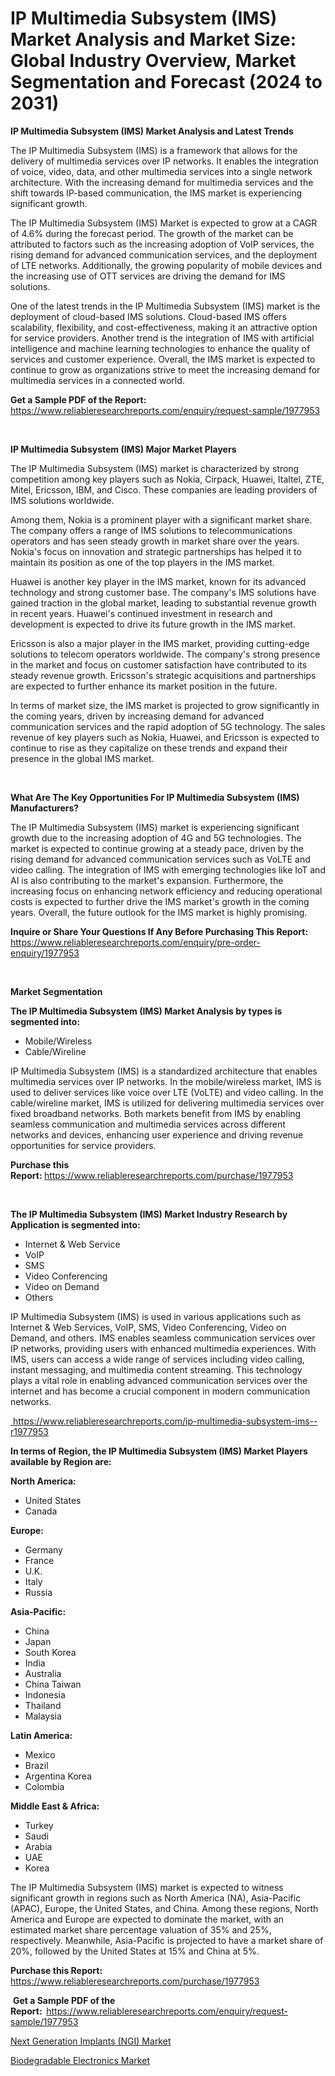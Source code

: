 <p><h1>IP Multimedia Subsystem (IMS) Market Analysis and Market Size: Global Industry Overview, Market Segmentation and Forecast (2024 to 2031)</h1></p><p><strong>IP Multimedia Subsystem (IMS) Market Analysis and Latest Trends</strong></p>
<p><p>The IP Multimedia Subsystem (IMS) is a framework that allows for the delivery of multimedia services over IP networks. It enables the integration of voice, video, data, and other multimedia services into a single network architecture. With the increasing demand for multimedia services and the shift towards IP-based communication, the IMS market is experiencing significant growth.</p><p>The IP Multimedia Subsystem (IMS) Market is expected to grow at a CAGR of 4.6% during the forecast period. The growth of the market can be attributed to factors such as the increasing adoption of VoIP services, the rising demand for advanced communication services, and the deployment of LTE networks. Additionally, the growing popularity of mobile devices and the increasing use of OTT services are driving the demand for IMS solutions.</p><p>One of the latest trends in the IP Multimedia Subsystem (IMS) market is the deployment of cloud-based IMS solutions. Cloud-based IMS offers scalability, flexibility, and cost-effectiveness, making it an attractive option for service providers. Another trend is the integration of IMS with artificial intelligence and machine learning technologies to enhance the quality of services and customer experience. Overall, the IMS market is expected to continue to grow as organizations strive to meet the increasing demand for multimedia services in a connected world.</p></p>
<p><strong>Get a Sample PDF of the Report:&nbsp;</strong> <a href="https://www.reliableresearchreports.com/enquiry/request-sample/1977953">https://www.reliableresearchreports.com/enquiry/request-sample/1977953</a></p>
<p>&nbsp;</p>
<p><strong>IP Multimedia Subsystem (IMS) Major Market Players</strong></p>
<p><p>The IP Multimedia Subsystem (IMS) market is characterized by strong competition among key players such as Nokia, Cirpack, Huawei, Italtel, ZTE, Mitel, Ericsson, IBM, and Cisco. These companies are leading providers of IMS solutions worldwide.</p><p>Among them, Nokia is a prominent player with a significant market share. The company offers a range of IMS solutions to telecommunications operators and has seen steady growth in market share over the years. Nokia's focus on innovation and strategic partnerships has helped it to maintain its position as one of the top players in the IMS market.</p><p>Huawei is another key player in the IMS market, known for its advanced technology and strong customer base. The company's IMS solutions have gained traction in the global market, leading to substantial revenue growth in recent years. Huawei's continued investment in research and development is expected to drive its future growth in the IMS market.</p><p>Ericsson is also a major player in the IMS market, providing cutting-edge solutions to telecom operators worldwide. The company's strong presence in the market and focus on customer satisfaction have contributed to its steady revenue growth. Ericsson's strategic acquisitions and partnerships are expected to further enhance its market position in the future.</p><p>In terms of market size, the IMS market is projected to grow significantly in the coming years, driven by increasing demand for advanced communication services and the rapid adoption of 5G technology. The sales revenue of key players such as Nokia, Huawei, and Ericsson is expected to continue to rise as they capitalize on these trends and expand their presence in the global IMS market.</p></p>
<p>&nbsp;</p>
<p><strong>What Are The Key Opportunities For IP Multimedia Subsystem (IMS) Manufacturers?</strong></p>
<p><p>The IP Multimedia Subsystem (IMS) market is experiencing significant growth due to the increasing adoption of 4G and 5G technologies. The market is expected to continue growing at a steady pace, driven by the rising demand for advanced communication services such as VoLTE and video calling. The integration of IMS with emerging technologies like IoT and AI is also contributing to the market's expansion. Furthermore, the increasing focus on enhancing network efficiency and reducing operational costs is expected to further drive the IMS market's growth in the coming years. Overall, the future outlook for the IMS market is highly promising.</p></p>
<p><strong>Inquire or Share Your Questions If Any Before Purchasing This Report:</strong> <a href="https://www.reliableresearchreports.com/enquiry/pre-order-enquiry/1977953">https://www.reliableresearchreports.com/enquiry/pre-order-enquiry/1977953</a></p>
<p>&nbsp;</p>
<p><strong>Market Segmentation</strong></p>
<p><strong>The IP Multimedia Subsystem (IMS) Market Analysis by types is segmented into:</strong></p>
<p><ul><li>Mobile/Wireless</li><li>Cable/Wireline</li></ul></p>
<p><p>IP Multimedia Subsystem (IMS) is a standardized architecture that enables multimedia services over IP networks. In the mobile/wireless market, IMS is used to deliver services like voice over LTE (VoLTE) and video calling. In the cable/wireline market, IMS is utilized for delivering multimedia services over fixed broadband networks. Both markets benefit from IMS by enabling seamless communication and multimedia services across different networks and devices, enhancing user experience and driving revenue opportunities for service providers.</p></p>
<p><strong>Purchase this Report:&nbsp;</strong><a href="https://www.reliableresearchreports.com/purchase/1977953">https://www.reliableresearchreports.com/purchase/1977953</a></p>
<p>&nbsp;</p>
<p><strong>The IP Multimedia Subsystem (IMS) Market Industry Research by Application is segmented into:</strong></p>
<p><ul><li>Internet & Web Service</li><li>VoIP</li><li>SMS</li><li>Video Conferencing</li><li>Video on Demand</li><li>Others</li></ul></p>
<p><p>IP Multimedia Subsystem (IMS) is used in various applications such as Internet & Web Services, VoIP, SMS, Video Conferencing, Video on Demand, and others. IMS enables seamless communication services over IP networks, providing users with enhanced multimedia experiences. With IMS, users can access a wide range of services including video calling, instant messaging, and multimedia content streaming. This technology plays a vital role in enabling advanced communication services over the internet and has become a crucial component in modern communication networks.</p></p>
<p><a href="https://www.reliableresearchreports.com/ip-multimedia-subsystem-ims--r1977953">&nbsp;https://www.reliableresearchreports.com/ip-multimedia-subsystem-ims--r1977953</a></p>
<p><strong>In terms of Region, the IP Multimedia Subsystem (IMS) Market Players available by Region are:</strong></p>
<p>
    <p> <strong> North America: </strong>
        <ul>
            <li>United States</li>
            <li>Canada</li>
        </ul>
        </p> 
    <p> <strong> Europe: </strong>
        <ul>
            <li>Germany</li>
            <li>France</li>
            <li>U.K.</li>
            <li>Italy</li>
            <li>Russia</li>
        </ul>
        </p> 
    <p> <strong> Asia-Pacific: </strong>
        <ul>
            <li>China</li>
            <li>Japan</li>
            <li>South Korea</li>
            <li>India</li>
            <li>Australia</li>
            <li>China Taiwan</li>
            <li>Indonesia</li>
            <li>Thailand</li>
            <li>Malaysia</li>
        </ul>
        </p> 
    <p> <strong> Latin America: </strong>
        <ul>
            <li>Mexico</li>
            <li>Brazil</li>
            <li>Argentina Korea</li>
            <li>Colombia</li>
        </ul>
        </p> 
    <p> <strong> Middle East & Africa: </strong>
        <ul>
            <li>Turkey</li>
            <li>Saudi</li>
            <li>Arabia</li>
            <li>UAE</li>
            <li>Korea</li>
        </ul>
    </p>
    </p>
<p><p>The IP Multimedia Subsystem (IMS) market is expected to witness significant growth in regions such as North America (NA), Asia-Pacific (APAC), Europe, the United States, and China. Among these regions, North America and Europe are expected to dominate the market, with an estimated market share percentage valuation of 35% and 25%, respectively. Meanwhile, Asia-Pacific is projected to have a market share of 20%, followed by the United States at 15% and China at 5%.</p></p>
<p><strong>Purchase this Report: </strong><a href="https://www.reliableresearchreports.com/purchase/1977953">https://www.reliableresearchreports.com/purchase/1977953</a></p>
<p>&nbsp;<strong>Get a Sample PDF of the Report:&nbsp;&nbsp;</strong><a href="https://www.reliableresearchreports.com/enquiry/request-sample/1977953">https://www.reliableresearchreports.com/enquiry/request-sample/1977953</a></p>
<p><strong></strong></p>
<p><p><a href="https://github.com/RickHolmes3/Market-Research-Report-List-4/blob/main/next-generation-implants-ngi-market.md">Next Generation Implants (NGI) Market</a></p><p><a href="https://gamy-alyssum-396.notion.site/Biodegradable-Electronics-Market-Size-Reflecting-a-Forecast-Till-2031-Market-By-Type-By-Applicatio-9b1e4f65bfe7449491e814f2a7903cea">Biodegradable Electronics Market</a></p></p>